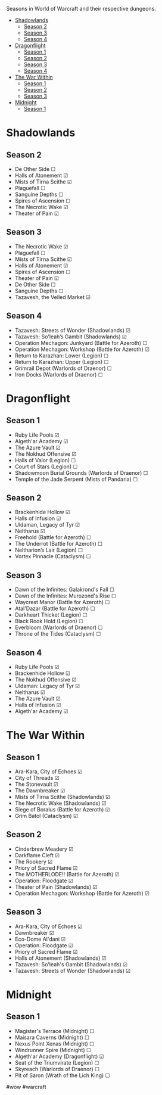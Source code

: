 
Seasons in World of Warcraft and their respective dungeons.

- [Shadowlands](#shadowlands)
  - [Season 2](#season-2)
  - [Season 3](#season-3)
  - [Season 4](#season-4)
- [Dragonflight](#dragonflight)
  - [Season 1](#season-1)
  - [Season 2](#season-2-1)
  - [Season 3](#season-3-1)
  - [Season 4](#season-4-1)
- [The War Within](#the-war-within)
  - [Season 1](#season-tww-1)
  - [Season 2](#season-tww-2)
  - [Season 3](#season-tww-3)
- [Midnight](#midnight)
    - [Season 1](#season-m-1)

# Shadowlands

## Season 2
- De Other Side ☐
- Halls of Atonement ☑︎
- Mists of Tirna Scithe ☑︎
- Plaguefall ☐
- Sanguine Depths ☐
- Spires of Ascension ☐
- The Necrotic Wake ☑︎
- Theater of Pain ☑︎

## Season 3
- The Necrotic Wake ☑︎
- Plaguefall ☐
- Mists of Tirna Scithe ☑︎
- Halls of Atonement ☑︎
- Spires of Ascension ☐
- Theater of Pain ☑︎
- De Other Side ☐
- Sanguine Depths ☐
- Tazavesh, the Veiled Market ☑︎

## Season 4
- Tazavesh: Streets of Wonder (Shadowlands) ︎︎︎︎☑︎
- Tazavesh: So'leah’s Gambit (Shadowlands) ☑︎
- Operation Mechagon: Junkyard (Battle for Azeroth) ☐
- Operation Mechagon: Workshop (Battle for Azeroth) ☑︎
- Return to Karazhan: Lower (Legion) ☐
- Return to Karazhan: Upper (Legion) ☐
- Grimrail Depot (Warlords of Draenor) ☐
- Iron Docks (Warlords of Draenor) ☐

# Dragonflight

## Season 1
- Ruby Life Pools ☑︎
- Algeth'ar Academy ☑︎
- The Azure Vault ☑︎
- The Nokhud Offensive ☑︎
- Halls of Valor (Legion) ☐
- Court of Stars (Legion) ☐
- Shadowmoon Burial Grounds (Warlords of Draenor) ☐
- Temple of the Jade Serpent (Mists of Pandaria) ☐

## Season 2
- Brackenhide Hollow ☑︎
- Halls of Infusion ☑︎
- Uldaman, Legacy of Tyr ☑︎
- Neltharus ☑︎
- Freehold (Battle for Azeroth) ☐
- The Underrot (Battle for Azeroth) ☐
- Neltharion’s Lair (Legion) ☐
- Vortex Pinnacle (Cataclysm) ☐

## Season 3
- Dawn of the Infinites: Galakrond's Fall ☐
- Dawn of the Infinites: Murozond's Rise ☐
- Waycrest Manor (Battle for Azeroth) ☐
- Atal'Dazar (Battle for Azeroth) ☐
- Darkheart Thicket (Legion) ☐
- Black Rook Hold (Legion) ☐
- Everbloom (Warlords of Draenor) ☐
- Throne of the Tides (Cataclysm) ☐ 

## Season 4
- Ruby Life Pools ☑︎
- Brackenhide Hollow ☑︎
- The Nokhud Offensive ☑︎
- Uldaman: Legacy of Tyr ☑︎
- Neltharus ☑︎
- The Azure Vault ☑︎
- Halls of Infusion ☑︎
- Algeth'ar Academy ☑︎

# The War Within

<h2 id="season-tww-1">Season 1</h2>

- Ara-Kara, City of Echoes ☑︎
- City of Threads ☑︎
- The Stonevault ☑︎
- The Dawnbreaker ☑︎
- Mists of Tirna Scithe (Shadowlands) ☑︎
- The Necrotic Wake (Shadowlands) ☑︎
- Siege of Boralus (Battle for Azeroth) ☑︎
- Grim Batol (Cataclysm) ☑︎

<h2 id="season-tww-2">Season 2</h2>

- Cinderbrew Meadery ☑︎
- Darkflame Cleft ☑︎
- The Rookery ☑︎
- Priory of Sacred Flame ☑︎
- The MOTHERLODE!! (Battle for Azeroth) ☑︎
- Operation: Floodgate ☑︎
- Theater of Pain (Shadowlands) ☑︎
- Operation Mechagon: Workshop (Battle for Azeroth) ☑︎

<h2 id="season-tww-3">Season 3</h2>

- Ara-Kara, City of Echoes ☑︎
- Dawnbreaker ☑︎
- Eco-Dome Al'dani ︎︎☑︎
- Operation: Floodgate ☑︎
- Priory of Sacred Flame ☑︎
- Halls of Atonement (Shadowlands) ☑︎
- Tazavesh: So'leah's Gambit (Shadowlands) ☑︎
- Tazavesh: Streets of Wonder (Shadowlands) ☑︎

# Midnight

<h2 id="season-m-1">Season 1</h2>

- Magister's Terrace (Midnight) ☐
- Maisara Caverns (Midnight) ☐
- Nexus Point Xenas (Midnight) ☐
- Windrunner Spire (Midnight) ☐
- Algeth'ar Academy (Dragonflight) ☑︎
- Seat of the Triumvirate (Legion) ☐
- Skyreach (Warlords of Draenor) ☐
- Pit of Saron (Wrath of the Lich King) ☐

 #wow #warcraft

